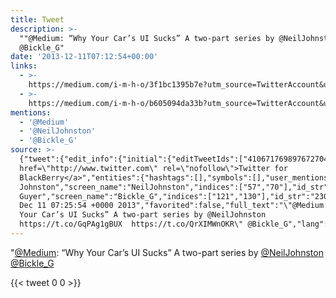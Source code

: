 ```yaml
---
title: Tweet
description: >-
  ""@Medium: “Why Your Car’s UI Sucks” A two-part series by @NeilJohnston   
  @Bickle_G"
date: '2013-12-11T07:12:54+00:00'
links:
  - >-
    https://medium.com/i-m-h-o/3f1bc1395b7e?utm_source=TwitterAccount&utm_medium=Twitter&utm_campaign=TwitterAccount
  - >-
    https://medium.com/i-m-h-o/b605094da33b?utm_source=TwitterAccount&utm_medium=Twitter&utm_campaign=TwitterAccount
mentions:
  - '@Medium'
  - '@NeilJohnston'
  - '@Bickle_G'
source: >-
  {"tweet":{"edit_info":{"initial":{"editTweetIds":["410671769897672704"],"editableUntil":"2013-12-11T08:25:54.513Z","editsRemaining":"5","isEditEligible":true}},"retweeted":false,"source":"<a
  href=\"http://www.twitter.com\" rel=\"nofollow\">Twitter for
  BlackBerry</a>","entities":{"hashtags":[],"symbols":[],"user_mentions":[{"name":"Medium","screen_name":"Medium","indices":["1","8"],"id_str":"571202103","id":"571202103"},{"name":"Neil
  Johnston","screen_name":"NeilJohnston","indices":["57","70"],"id_str":"1694361","id":"1694361"},{"name":"Ben
  Guyer","screen_name":"Bickle_G","indices":["121","130"],"id_str":"23094576","id":"23094576"}],"urls":[{"url":"https://t.co/GqPAg1gBUX","expanded_url":"https://medium.com/i-m-h-o/3f1bc1395b7e?utm_source=TwitterAccount&utm_medium=Twitter&utm_campaign=TwitterAccount","display_url":"medium.com/i-m-h-o/3f1bc1…","indices":["71","94"]},{"url":"https://t.co/QrXIMWnOKR","expanded_url":"https://medium.com/i-m-h-o/b605094da33b?utm_source=TwitterAccount&utm_medium=Twitter&utm_campaign=TwitterAccount","display_url":"medium.com/i-m-h-o/b60509…","indices":["96","119"]}]},"display_text_range":["0","130"],"favorite_count":"0","id_str":"410671769897672704","truncated":false,"retweet_count":"0","id":"410671769897672704","possibly_sensitive":false,"created_at":"Wed
  Dec 11 07:25:54 +0000 2013","favorited":false,"full_text":"\"@Medium: “Why
  Your Car’s UI Sucks” A two-part series by @NeilJohnston
  https://t.co/GqPAg1gBUX  https://t.co/QrXIMWnOKR\" @Bickle_G","lang":"en"}}
---
```

"[@Medium](https://twitter.com/@Medium): “Why Your Car’s UI Sucks” A two-part series by [@NeilJohnston](https://twitter.com/@NeilJohnston)    [@Bickle_G](https://twitter.com/@Bickle_G)
    
{{< tweet 0 0 >}}
    
